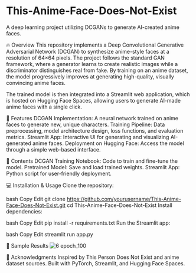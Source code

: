 # This-Anime-Face-Does-Not-Exist
A deep learning project utilizing DCGANs to generate AI-created anime faces.

🔥 Overview
This repository implements a Deep Convolutional Generative Adversarial Network (DCGAN) to synthesize anime-style faces at a resolution of 64×64 pixels. The project follows the standard GAN framework, where a generator learns to create realistic images while a discriminator distinguishes real from fake. By training on an anime dataset, the model progressively improves at generating high-quality, visually convincing anime faces.

The trained model is then integrated into a Streamlit web application, which is hosted on Hugging Face Spaces, allowing users to generate AI-made anime faces with a single click.

🚀 Features
DCGAN Implementation: A neural network trained on anime faces to generate new, unique characters.
Training Pipeline: Data preprocessing, model architecture design, loss functions, and evaluation metrics.
Streamlit App: Interactive UI for generating and visualizing AI-generated anime faces.
Deployment on Hugging Face: Access the model through a simple web-based interface.

📂 Contents
DCGAN Training Notebook: Code to train and fine-tune the model.
Pretrained Model: Save and load trained weights.
Streamlit App: Python script for user-friendly deployment.

💻 Installation & Usage
Clone the repository:

bash
Copy
Edit
git clone https://github.com/yourusername/This-Anime-Face-Does-Not-Exist.git
cd This-Anime-Face-Does-Not-Exist
Install dependencies:

bash
Copy
Edit
pip install -r requirements.txt
Run the Streamlit app:

bash
Copy
Edit
streamlit run app.py

📸 Sample Results
![6  epoch_100](https://github.com/user-attachments/assets/02bc378a-1876-44e6-b75d-17b347869f93)

📜 Acknowledgments
Inspired by This Person Does Not Exist and anime dataset sources. Built with PyTorch, Streamlit, and Hugging Face Spaces.
